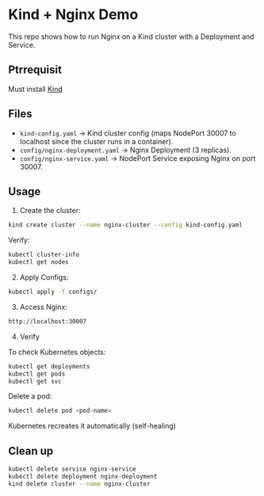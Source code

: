 # Kind + Nginx Demo

This repo shows how to run Nginx on a Kind cluster with a Deployment and Service.

## Ptrrequisit

Must install [Kind](https://kind.sigs.k8s.io/docs/user/quick-start/)

## Files

- `kind-config.yaml` → Kind cluster config (maps NodePort 30007 to localhost since the cluster runs in a container).  
- `config/nginx-deployment.yaml` → Nginx Deployment (3 replicas).  
- `config/nginx-service.yaml` → NodePort Service exposing Nginx on port 30007.

## Usage

1. Create the cluster:

```bash
kind create cluster --name nginx-cluster --config kind-config.yaml
```

Verify:

``` bash
kubectl cluster-info
kubectl get nodes
```

2. Apply Configs:

```bash
kubectl apply -f configs/
```

3. Access Nginx:

```bash
http://localhost:30007
```

4. Verify

To check Kubernetes objects:

```bash
kubectl get deployments 
kubectl get pods
kubectl get svc
```

Delete a pod:

```bash
kubectl delete pod <pod-name>
```

Kubernetes recreates it automatically (self-healing)

## Clean up

``` bash
kubectl delete service nginx-service
kubectl delete deployment nginx-deployment
kind delete cluster --name nginx-cluster
```